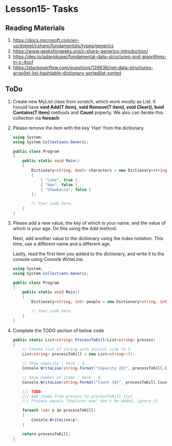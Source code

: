 # Lesson15- Tasks

## Reading Materials
1. https://docs.microsoft.com/en-us/dotnet/csharp/fundamentals/types/generics
2. https://www.geeksforgeeks.org/c-sharp-generics-introduction/
3. https://dev.to/adavidoaiei/fundamental-data-structures-and-algorithms-in-c-4ocf
4. https://stackoverflow.com/questions/128636/net-data-structures-arraylist-list-hashtable-dictionary-sortedlist-sorted
   
## ToDo
1. Create new MyList<T> class from scratch, which work mostly as List<T>. It hsould have  **void Add(T item), void Remove(T item), void Clear(), bool Contains(T item)** methods and **Count** poperty.
   We also can iterate this collection via **foreach**

2. Please remove the item with the key 'Han' from the dictionary.
    ```C#
    using System;
    using System.Collections.Generic;

    public class Program
    {
        public static void Main()
        {
            Dictionary<string, bool> characters = new Dictionary<string, bool>()
            {
                { "Luke", true },
                { "Han", false },
                { "Chewbacca", false }
            };

            // Your code here.
        }
    }
    ```
3. Please add a new value, the key of which is your name, and the value of which is your age. Do this using the Add method.

    Next, add another value to the dictionary using the index notation. This time, use a different name and a different age.

    Lastly, read the first item you added to the dictionary, and write it to the console using Console.WriteLine.
   ```C#
   using System;
   using System.Collections.Generic;

   public class Program
   {
       public static void Main()
       {
           Dictionary<string, int> people = new Dictionary<string, int>();

           // Your code here.
       }
   }
   ```
4. Complete the TODO section of below code
    ```C#
    public static List<string> ProcessToKill(List<string> process)
    {
        // Create list of string with initial size to 3.
        List<string> processToKill = new List<string>(3);

        // Show capacity ; here : 3.
        Console.WriteLine(string.Format("Capacity {0}", processToKill.Capacity));

        // Show number of items ; here : 0.
        Console.WriteLine(string.Format("Count {0}", processToKill.Count));

        /// TODO: 
        /// Add items from process to processToKill list 
        /// Process equals "Explorer.exe" don't be added, ignore it

        foreach (var p in processToKill)
        {
            Console.WriteLine(p);
        }           

        return processToKill;
    }
    ```